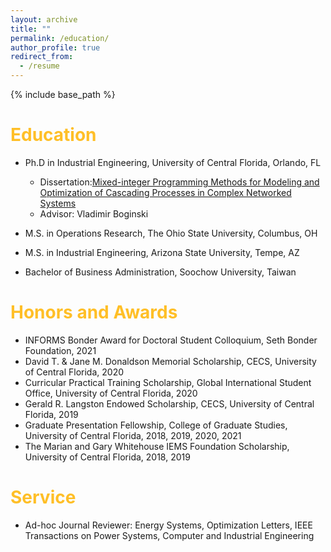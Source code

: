 ```yaml
---
layout: archive
title: ""
permalink: /education/
author_profile: true
redirect_from:
  - /resume
---
```


{% include base_path %}

<span style="color: #FFBF27;">Education</span>
======
* Ph.D in Industrial Engineering, University of Central Florida, Orlando, FL

  * Dissertation:[Mixed-integer Programming Methods for Modeling and Optimization of Cascading Processes in Complex Networked Systems](https://stars.library.ucf.edu/etd2020/987/)
  * Advisor: Vladimir Boginski
* M.S. in Operations Research, The Ohio State University, Columbus, OH
* M.S. in Industrial Engineering, Arizona State University, Tempe, AZ
* Bachelor of Business Administration, Soochow University, Taiwan

<span style="color: #FFBF27;">Honors and Awards</span>
======
* INFORMS Bonder Award for Doctoral Student Colloquium, Seth Bonder Foundation, 2021
* David T. & Jane M. Donaldson Memorial Scholarship, CECS, University of Central Florida, 2020
* Curricular Practical Training Scholarship, Global International Student Office, University of Central Florida, 2020
* Gerald R. Langston Endowed Scholarship, CECS, University of Central Florida, 2019
* Graduate Presentation Fellowship, College of Graduate Studies, University of Central Florida, 2018, 2019, 2020, 2021
* The Marian and Gary Whitehouse IEMS Foundation Scholarship, University of Central Florida, 2018, 2019
  
<span style="color: #FFBF27;">Service</span>
======
* Ad-hoc Journal Reviewer: Energy Systems, Optimization Letters, IEEE Transactions on Power Systems, Computer and Industrial Engineering
